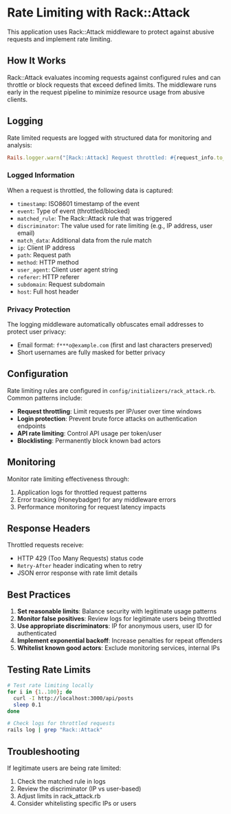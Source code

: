 # Rate Limiting with Rack::Attack

This application uses Rack::Attack middleware to protect against abusive requests and implement rate limiting.

## How It Works

Rack::Attack evaluates incoming requests against configured rules and can throttle or block requests that exceed defined limits. The middleware runs early in the request pipeline to minimize resource usage from abusive clients.

## Logging

Rate limited requests are logged with structured data for monitoring and analysis:

```ruby
Rails.logger.warn("[Rack::Attack] Request throttled: #{request_info.to_json}")
```

### Logged Information

When a request is throttled, the following data is captured:
- `timestamp`: ISO8601 timestamp of the event
- `event`: Type of event (throttled/blocked)
- `matched_rule`: The Rack::Attack rule that was triggered
- `discriminator`: The value used for rate limiting (e.g., IP address, user email)
- `match_data`: Additional data from the rule match
- `ip`: Client IP address
- `path`: Request path
- `method`: HTTP method
- `user_agent`: Client user agent string
- `referer`: HTTP referer
- `subdomain`: Request subdomain
- `host`: Full host header

### Privacy Protection

The logging middleware automatically obfuscates email addresses to protect user privacy:
- Email format: `f***o@example.com` (first and last characters preserved)
- Short usernames are fully masked for better privacy

## Configuration

Rate limiting rules are configured in `config/initializers/rack_attack.rb`. Common patterns include:

- **Request throttling**: Limit requests per IP/user over time windows
- **Login protection**: Prevent brute force attacks on authentication endpoints
- **API rate limiting**: Control API usage per token/user
- **Blocklisting**: Permanently block known bad actors

## Monitoring

Monitor rate limiting effectiveness through:
1. Application logs for throttled request patterns
2. Error tracking (Honeybadger) for any middleware errors
3. Performance monitoring for request latency impacts

## Response Headers

Throttled requests receive:
- HTTP 429 (Too Many Requests) status code
- `Retry-After` header indicating when to retry
- JSON error response with rate limit details

## Best Practices

1. **Set reasonable limits**: Balance security with legitimate usage patterns
2. **Monitor false positives**: Review logs for legitimate users being throttled
3. **Use appropriate discriminators**: IP for anonymous users, user ID for authenticated
4. **Implement exponential backoff**: Increase penalties for repeat offenders
5. **Whitelist known good actors**: Exclude monitoring services, internal IPs

## Testing Rate Limits

```bash
# Test rate limiting locally
for i in {1..100}; do
  curl -I http://localhost:3000/api/posts
  sleep 0.1
done

# Check logs for throttled requests
rails log | grep "Rack::Attack"
```

## Troubleshooting

If legitimate users are being rate limited:
1. Check the matched rule in logs
2. Review the discriminator (IP vs user-based)
3. Adjust limits in rack_attack.rb
4. Consider whitelisting specific IPs or users